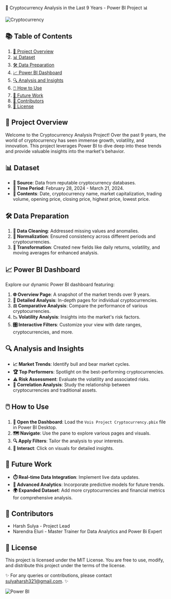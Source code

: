 🚀 Cryptocurrency Analysis in the Last 9 Years - Power BI Project 📊

![Cryptocurrency](https://upload.wikimedia.org/wikipedia/commons/4/46/Bitcoin.svg)

## 📚 Table of Contents
1. [📄 Project Overview](#-project-overview)
2. [📊 Dataset](#-dataset)
3. [🛠️ Data Preparation](#%EF%B8%8F-data-preparation)
4. [📈 Power BI Dashboard](#-power-bi-dashboard)
5. [🔍 Analysis and Insights](#-analysis-and-insights)
6. [🖱️ How to Use](#%EF%B8%8F-how-to-use)
7. [🚀 Future Work](#-future-work)
8. [👥 Contributors](#-contributors)
9. [📜 License](#-license)

## 📄 Project Overview
Welcome to the Cryptocurrency Analysis Project! Over the past 9 years, the world of cryptocurrency has seen immense growth, volatility, and innovation. This project leverages Power BI to dive deep into these trends and provide valuable insights into the market's behavior.

## 📊 Dataset
- **🔗 Source**: Data from reputable cryptocurrency databases.
- **📅 Time Period**: February 28, 2024 - March 21, 2024.
- **📂 Contents**: Date, cryptocurrency name, market capitalization, trading volume, opening price, closing price, highest price, lowest price.

## 🛠️ Data Preparation
1. **🧹 Data Cleaning**: Addressed missing values and anomalies.
2. **📏 Normalization**: Ensured consistency across different periods and cryptocurrencies.
3. **🔄 Transformation**: Created new fields like daily returns, volatility, and moving averages for enhanced analysis.

## 📈 Power BI Dashboard
Explore our dynamic Power BI dashboard featuring:
1. **🌐 Overview Page**: A snapshot of the market trends over 9 years.
2. **🔬 Detailed Analysis**: In-depth pages for individual cryptocurrencies.
3. **⚖️ Comparative Analysis**: Compare the performance of various cryptocurrencies.
4. **📉 Volatility Analysis**: Insights into the market's risk factors.
5. **🎛️ Interactive Filters**: Customize your view with date ranges, cryptocurrencies, and more.

## 🔍 Analysis and Insights
- **📈 Market Trends**: Identify bull and bear market cycles.
- **🏆 Top Performers**: Spotlight on the best-performing cryptocurrencies.
- **⚠️ Risk Assessment**: Evaluate the volatility and associated risks.
- **🔗 Correlation Analysis**: Study the relationship between cryptocurrencies and traditional assets.

## 🖱️ How to Use
1. **📂 Open the Dashboard**: Load the `Vois Project Cryptocurrency.pbix` file in Power BI Desktop.
2. **🗺️ Navigate**: Use the pane to explore various pages and visuals.
3. **🔍 Apply Filters**: Tailor the analysis to your interests.
4. **🤹 Interact**: Click on visuals for detailed insights.

## 🚀 Future Work
- **⏱️ Real-time Data Integration**: Implement live data updates.
- **🧠 Advanced Analytics**: Incorporate predictive models for future trends.
- **🌍 Expanded Dataset**: Add more cryptocurrencies and financial metrics for comprehensive analysis.

## 👥 Contributors
-  Harsh Sulya - Project Lead
-  Narendra Eluri - Master Trainer for Data Analytics and Power Bi Expert

## 📜 License
This project is licensed under the MIT License. You are free to use, modify, and distribute this project under the terms of the license.


✨ For any queries or contributions, please contact sulyaharsh321@gmail.com. ✨

![Power BI](https://powerbi.microsoft.com/pictures/shared/social/social-default-image.png)
